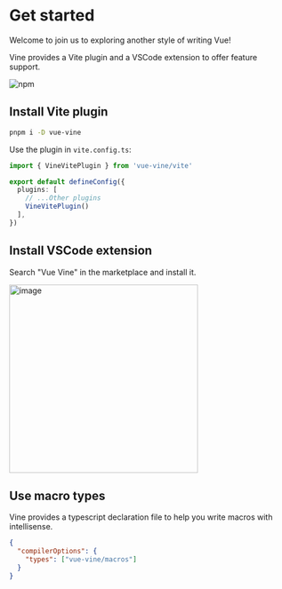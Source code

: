 # Get started

Welcome to join us to exploring another style of writing Vue!

Vine provides a Vite plugin and a VSCode extension to offer feature support.

![npm](https://img.shields.io/npm/v/vue-vine)

## Install Vite plugin

```bash
pnpm i -D vue-vine
```

Use the plugin in `vite.config.ts`:

```ts
import { VineVitePlugin } from 'vue-vine/vite'

export default defineConfig({
  plugins: [
    // ...Other plugins
    VineVitePlugin()
  ],
})
```

## Install VSCode extension

Search "Vue Vine" in the marketplace and install it.

<img width="339" alt="image" src="https://github.com/vue-vine/vue-vine/assets/46062972/d86867d3-5a63-4541-b318-f5543f90cf0e">

## Use macro types

Vine provides a typescript declaration file to help you write macros with intellisense.

```json
{
  "compilerOptions": {
    "types": ["vue-vine/macros"]
  }
}
```
